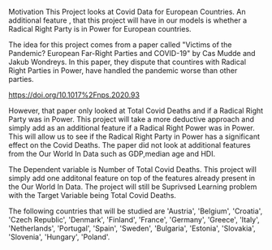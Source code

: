 Motivation
This Project looks at Covid Data for European Countries. An additional feature , that this project will have in our models is whether a Radical Right Party is in Power for European countries.

The idea for this project comes from a paper called "Victims of the Pandemic? European Far-Right Parties and COVID-19" by Cas Mudde and Jakub Wondreys. In this paper, they dispute that countires with Radical Right Parties in Power, have handled the pandemic worse than other parties.

https://doi.org/10.1017%2Fnps.2020.93

However, that paper only looked at Total Covid Deaths and if a Radical Right Party was in Power. This project will take a more deductive approach and simply add as an additional feature if a Radical Right Power was in Power. This will allow us to see if the Radical Right Party in Power has a significant effect on the Covid Deaths. The paper did not look at additional features from the Our World In Data such as GDP,median age and HDI.

The Dependent variable is Number of Total Covid Deaths. This project will simply add one additonal feature on top of the features already present in the Our World In Data. The project will still be Suprivsed Learning problem with the Target Variable being Total Covid Deaths.

The following countries that will be studied are 'Austria', 'Belgium', 'Croatia', 'Czech Republic', 'Denmark', 'Finland', 'France', 'Germany', 'Greece', 'Italy', 'Netherlands', 'Portugal', 'Spain', 'Sweden', 'Bulgaria', 'Estonia', 'Slovakia', 'Slovenia', 'Hungary', 'Poland'.
